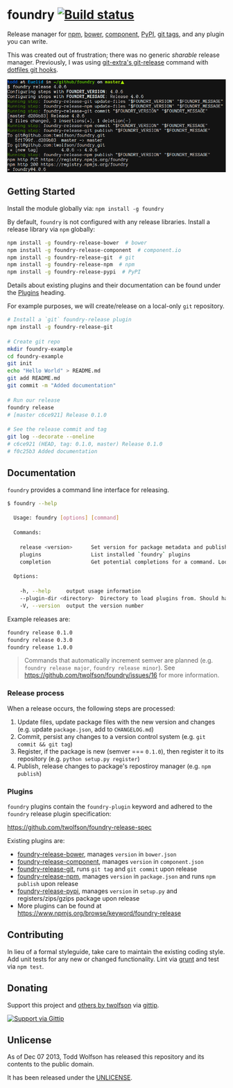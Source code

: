 # foundry [![Build status](https://travis-ci.org/twolfson/foundry.png?branch=master)](https://travis-ci.org/twolfson/foundry)

Release manager for [npm][], [bower][], [component][], [PyPI][], [git tags][], and any plugin you can write.

[npm]: http://npmjs.org/
[bower]: http://bower.io/
[component]: http://component.io/
[PyPI]: http://pypi.python.org/
[git tags]: http://git-scm.com/

This was created out of frustration; there was no generic *sharable* release manager. Previously, I was using [git-extra's git-release][] command with [dotfiles git hooks][].

[git-extra's git-release]: https://github.com/visionmedia/git-extras/blob/1.9.0/Readme.md#git-release
[dotfiles git hooks]: https://github.com/twolfson/dotfiles/tree/0.39.1/git-template-dir/hooks

![Example foundry-release](docs/foundry-release.png)

## Getting Started
Install the module globally via: `npm install -g foundry`

By default, `foundry` is not configured with any release libraries. Install a release library via `npm` globally:

```bash
npm install -g foundry-release-bower  # bower
npm install -g foundry-release-component  # component.io
npm install -g foundry-release-git  # git
npm install -g foundry-release-npm  # npm
npm install -g foundry-release-pypi  # PyPI
```

Details about existing plugins and their documentation can be found under the [Plugins](#plugins) heading.

For example purposes, we will create/release on a local-only `git` repository.

```bash
# Install a `git` foundry-release plugin
npm install -g foundry-release-git

# Create git repo
mkdir foundry-example
cd foundry-example
git init
echo "Hello World" > README.md
git add README.md
git commit -m "Added documentation"

# Run our release
foundry release
# [master c6ce921] Release 0.1.0

# See the release commit and tag
git log --decorate --oneline
# c6ce921 (HEAD, tag: 0.1.0, master) Release 0.1.0
# f0c25b3 Added documentation
```

## Documentation
`foundry` provides a command line interface for releasing.

```bash
$ foundry --help

  Usage: foundry [options] [command]

  Commands:

    release <version>      Set version for package metadata and publish to registries
    plugins                List installed `foundry` plugins
    completion             Get potential completions for a command. Looks for `COMP_CWORD`, `COMP_LINE`, `COMP_POINT`.

  Options:

    -h, --help     output usage information
    --plugin-dir <directory>  Directory to load plugins from. Should have same structure as `node_modules`
    -V, --version  output the version number

```

Example releases are:

```bash
foundry release 0.1.0
foundry release 0.3.0
foundry release 1.0.0
```

> Commands that automatically increment semver are planned (e.g. `foundry release major`, `foundry release minor`). See https://github.com/twolfson/foundry/issues/16 for more information.

### Release process

When a release occurs, the following steps are processed:

1. Update files, update package files with the new version and changes (e.g. update `package.json`, add to `CHANGELOG.md`)
2. Commit, persist any changes to a version control system (e.g. `git commit && git tag`)
3. Register, if the package is new (semver === `0.1.0`), then register it to its repository (e.g. `python setup.py register`)
4. Publish, release changes to package's repostiroy manager (e.g. `npm publish`)

### Plugins
`foundry` plugins contain the `foundry-plugin` keyword and adhered to the `foundry` release plugin specification:

https://github.com/twolfson/foundry-release-spec

Existing plugins are:

- [foundry-release-bower][], manages `version` in `bower.json`
- [foundry-release-component][], manages `version` in `component.json`
- [foundry-release-git][], runs `git tag` and `git commit` upon release
- [foundry-release-npm][], manages `version` in `package.json` and runs `npm publish` upon release
- [foundry-release-pypi][], manages `version` in `setup.py` and registers/zips/gzips package upon release
- More plugins can be found at https://www.npmjs.org/browse/keyword/foundry-release

[foundry-release-bower]: https://github.com/twolfson/foundry-release-bower
[foundry-release-component]: https://github.com/twolfson/foundry-release-component
[foundry-release-git]: https://github.com/twolfson/foundry-release-git
[foundry-release-npm]: https://github.com/twolfson/foundry-release-npm
[foundry-release-pypi]: https://github.com/twolfson/foundry-release-pypi

## Contributing
In lieu of a formal styleguide, take care to maintain the existing coding style. Add unit tests for any new or changed functionality. Lint via [grunt](https://github.com/gruntjs/grunt) and test via `npm test`.

## Donating
Support this project and [others by twolfson][gittip] via [gittip][].

[![Support via Gittip][gittip-badge]][gittip]

[gittip-badge]: https://rawgithub.com/twolfson/gittip-badge/master/dist/gittip.png
[gittip]: https://www.gittip.com/twolfson/

## Unlicense
As of Dec 07 2013, Todd Wolfson has released this repository and its contents to the public domain.

It has been released under the [UNLICENSE][].

[UNLICENSE]: UNLICENSE

